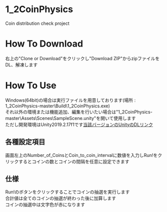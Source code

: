 # 1_2CoinPhysics
 Coin distribution check project
# How To Download
 右上の"Clone or Download"をクリックし"Download ZIP"からzipファイルをDL、解凍します
# How To Use
 Windows(64bit)の場合は実行ファイルを用意しております(場所 : 1_2CoinPhysics-master\Build\1_2CoinPhysics.exe)  
 それ以外の環境または機能追加、編集を行いたい場合は"1_2CoinPhysics-master\Assets\Scenes\SampleScene.unity"を開いて使用します  
 ただし開発環境はUnity2019.2.17f1です[当該バージョンのUnityのDLリンク](https://unity3d.com/get-unity/download/archive)
 ## 各種設定項目
 画面左上のNumber_of_CoinsとCoin_to_coin_intervalに数値を入力しRun!をクリックするとコインの数とコインの間隔を任意に設定できます
 ## 仕様
 Run!のボタンをクリックすることでコインの抽選を実行します  
 合計値は全てのコインの抽選が終わった後に加算します  
 コインの抽選中は文字色が赤になります
